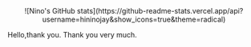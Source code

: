 
<center>
![Nino's GitHub stats](https://github-readme-stats.vercel.app/api?username=hininojay&show_icons=true&theme=radical)
</center>

Hello,thank you.
Thank you very much.
